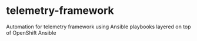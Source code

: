 # telemetry-framework
Automation for telemetry framework using Ansible playbooks layered on top of OpenShift Ansible
